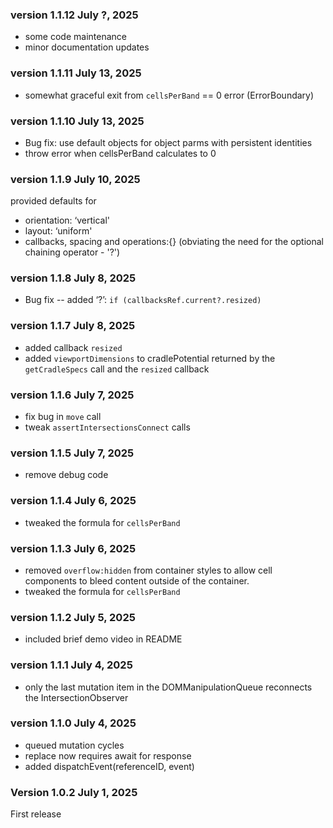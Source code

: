 ### version 1.1.12 July ?, 2025

- some code maintenance
- minor documentation updates

### version 1.1.11 July 13, 2025

- somewhat graceful exit from `cellsPerBand` == 0 error (ErrorBoundary)

### version 1.1.10 July 13, 2025

- Bug fix: use default objects for object parms with persistent identities
- throw error when cellsPerBand calculates to 0

### version 1.1.9 July 10, 2025

provided defaults for 
- orientation: ‘vertical'
- layout: ‘uniform'
- callbacks, spacing and operations:{} (obviating the need for the optional chaining operator - '?') 

### version 1.1.8 July 8, 2025

- Bug fix -- added ‘?’: `if (callbacksRef.current?.resized)`

### version 1.1.7 July 8, 2025

- added callback `resized`
- added `viewportDimensions` to cradlePotential returned by the `getCradleSpecs` call and the `resized` callback

### version 1.1.6 July 7, 2025

- fix bug in `move` call
- tweak `assertIntersectionsConnect` calls

### version 1.1.5 July 7, 2025

- remove debug code

### version 1.1.4 July 6, 2025

- tweaked the formula for `cellsPerBand`

### version 1.1.3 July 6, 2025

- removed `overflow:hidden` from container styles to allow cell components to bleed content outside of the container.
- tweaked the formula for `cellsPerBand`

### version 1.1.2 July 5, 2025

- included brief demo video in README

### version 1.1.1 July 4, 2025

- only the last mutation item in the DOMManipulationQueue reconnects the IntersectionObserver

### version 1.1.0 July 4, 2025

- queued mutation cycles
- replace now requires await for response
- added dispatchEvent(referenceID, event)

### Version 1.0.2 July 1, 2025

First release
